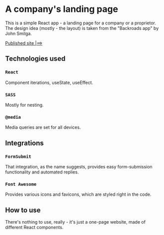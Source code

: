 # A company's landing page

This is a simple React app - a landing page for a company or a proprietor.
The design idea (mostly - the layout) is taken from the "Backroads app" by John Smilga.

[Published site |==>](https://geomatics-consulting.netlify.app)

## Technologies used
### `React`
Component iterations, useState, useEffect.

### `SASS`
Mostly for nesting.

### `@media`
Media queries are set for all devices.

## Integrations
### `FormSubmit`
That integration, as the name suggests, provides easy form-submission functionality and automated replies.

### `Font Awesome`
Provides various icons and favicons, which are styled right in the code.

## How to use
There's nothing to use, really - it's just a one-page website, made of different React components.
